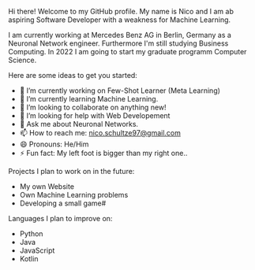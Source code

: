 Hi there! Welcome to my GitHub profile.
My name is Nico and I am ab aspiring Software Developer with a weakness for Machine Learning.

I am currently working at Mercedes Benz AG in Berlin, Germany as a Neuronal Network engineer. Furthermore I'm still studying Business Computing. In 2022 I am going to start my graduate programm Computer Science.


Here are some ideas to get you started:

- 🔭 I’m currently working on Few-Shot Learner (Meta Learning)
- 🌱 I’m currently learning Machine Learning.
- 👯 I’m looking to collaborate on anything new!
- 🤔 I’m looking for help with Web Developement
- 💬 Ask me about Neuronal Networks.
- 📫 How to reach me: nico.schultze97@gmail.com
- 😄 Pronouns: He/Him
- ⚡ Fun fact: My left foot is bigger than my right one..

Projects I plan to work on in the future:
- My own Website
- Own Machine Learning problems
- Developing a small game#

Languages I plan to improve on:
- Python
- Java
- JavaScript
- Kotlin

